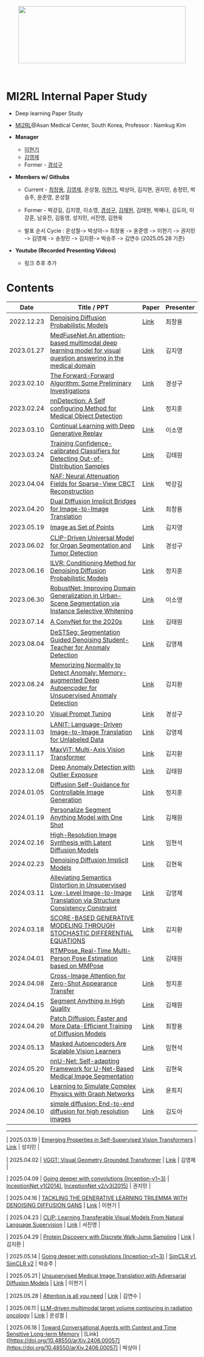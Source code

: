 <p align="center"><img src='./imgs/MI2RL_logo.png' width="440" height="150"></p>

<br>

# MI2RL Internal Paper Study

* Deep learning Paper Study
* [MI2RL](https://www.mi2rl.co/)@Asan Medical Center, South Korea, Professor :  Namkug Kim

* **Manager**
  * [이현기](https://github.com/hyunki0523)
  * [김영제](https://github.com/provbs)
  * Former - [경성구](https://github.com/babbu3682)

* **Members w/ Githubs**
  * Current - [최창용](https://github.com/cychoi97),  [김영제](https://github.com/provbs), 온성철, [이현기](glthub.com/hyunki0523),  박상아, 김지현,  권지민, 송정민, 박승주, 윤준영, 온성철
  * Former - 박강길, 김지영, 이소영, [경성구](https://github.com/babbu3682), [김채원](https://github.com/cwkim0120), 김태원, 박혜나, 김도아, 이강훈, 남유진, 김동영, 성지민, 서진영, 김현욱
 
  * 발표 순서 Cycle :  온성철->  박상아->  최창용 -> 윤준영 -> 이현기 -> 권지민 -> 김영제 -> 송정민 -> 김지환-> 박승주 -> 김연수 (2025.05.28 기준)

* **Youtube (Recorded Presenting Videos)**
  * 링크 추후 추가


# Contents

| Date       | Title / PPT                                                              | Paper   | Presenter    |
| ---------- | ------------------------------------------------------------------ | ------- | ------------ |
| 2022.12.23 | [Denoising Diffusion Probabilistic Models](https://github.com/babbu3682/Internal_Paper_Study/blob/master/pdf/DDPM.pdf) | [Link](https://arxiv.org/abs/2006.11239) | 최창용 |
| 2023.01.27 | [MedFuseNet An attention‐based multimodal deep learning model for visual question answering in the medical domain](https://github.com/babbu3682/Internal_Paper_Study/blob/master/pdf/MedFuseNet.pdf) | [Link](https://www.nature.com/articles/s41598-021-98390-1) | 김지영 |
| 2023.02.10 | [The Forward-Forward Algorithm: Some Preliminary Investigations](https://github.com/babbu3682/Internal_Paper_Study/blob/master/pdf/Forward_Forward.pdf) | [Link](https://arxiv.org/abs/2212.13345) | 경성구 |
| 2023.02.24 | [nnDetection: A Self configuring Method for Medical Object Detection](https://github.com/babbu3682/Internal_Paper_Study/blob/master/pdf/nnDetection.pdf) | [Link](https://arxiv.org/abs/2106.00817) | 정지훈 |
| 2023.03.10 | [Continual Learning with Deep Generative Replay](https://github.com/babbu3682/Internal_Paper_Study/blob/master/pdf/Deep%20Generative%20Replay.pdf) | [Link](https://arxiv.org/abs/1705.08690) | 이소영 |
| 2023.03.24 | [Training Confidence-calibrated Classifiers for Detecting Out-of-Distribution Samples](https://github.com/babbu3682/Internal_Paper_Study/blob/master/pdf/TRAINING%20CONFIDENCE-CALIBRATED%20CLASSIFIERS.pdf) | [Link](https://arxiv.org/abs/1711.09325) | 김태원 |
| 2023.04.04 | [NAF: Neural Attenuation Fields for Sparse-View CBCT Reconstruction](https://github.com/babbu3682/MI2RL_Paper_Review/blob/master/pdf/NAF_REVIEW.pdf) | [Link](https://arxiv.org/abs/2209.14540) | 박강길 |
| 2023.04.20 | [Dual Diffusion Implicit Bridges for Image-to-Image Translation](https://github.com/babbu3682/Internal_Paper_Study/blob/master/pdf/DDIB.pdf) | [Link](https://arxiv.org/abs/2203.08382) | 최창용 |
| 2023.05.19 | [Image as Set of Points](https://github.com/provbs/MI2RL_Internal_Paper_Study/blob/main/pdf/Image%20as%20Set%20of%20Points_paper_review.pdf) | [Link](https://arxiv.org/abs/2303.01494) | 김지영 |
| 2023.06.02 | [CLIP-Driven Universal Model for Organ Segmentation and Tumor Detection](https://github.com/provbs/MI2RL_Internal_Paper_Study/blob/main/pdf/CLIP-Driven-Universal_Model.pdf) | [Link](https://arxiv.org/abs/2301.00785) | 경성구 |
| 2023.06.16 | [ILVR: Conditioning Method for Denoising Diffusion Probabilistic Models](https://github.com/provbs/MI2RL_Internal_Paper_Study/blob/main/pdf/ILVR_Conditioning%20Method%20for%20Denoising%20Diffusion%20Probabilistic%20Models.pdf) | [Link](https://arxiv.org/abs/2108.02938) | 정지훈 |
| 2023.06.30 | [RobustNet: Improving Domain Generalization in Urban-Scene Segmentation via Instance Selective Whitening](https://github.com/provbs/MI2RL_Internal_Paper_Study/blob/main/pdf/RobustNet.pdf) | [Link](https://arxiv.org/pdf/2103.15597.pdf) | 이소영 |
| 2023.07.14 | [A ConvNet for the 2020s](https://github.com/provbs/MI2RL_Internal_Paper_Study/blob/main/pdf/A%20ConvNet%20for%20the%202020s.pdf) | [Link](https://openaccess.thecvf.com/content/CVPR2022/papers/Liu_A_ConvNet_for_the_2020s_CVPR_2022_paper.pdf) | 김태원 |
| 2023.08.04 | [DeSTSeg: Segmentation Guided Denoising Student-Teacher for Anomaly Detection](https://github.com/provbs/MI2RL_Internal_Paper_Study/blob/main/pdf/DeSTSeg_kyj.pdf) | [Link](https://arxiv.org/pdf/2211.11317.pdf) | 김영제 |
| 2023.08.24 | [Memorizing Normality to Detect Anomaly: Memory-augmented Deep Autoencoder for Unsupervised Anomaly Detection](https://github.com/provbs/MI2RL_Internal_Paper_Study/blob/main/pdf/mem-ae.pdf) | [Link](https://openaccess.thecvf.com/content_ICCV_2019/papers/Gong_Memorizing_Normality_to_Detect_Anomaly_Memory-Augmented_Deep_Autoencoder_for_Unsupervised_ICCV_2019_paper.pdf) | 김지환 | 
| 2023.10.20 | [Visual Prompt Tuning](https://github.com/provbs/mini-MI2RL_internal_paper_study/blob/main/pdf/VPT_kyungSunggu.pdf) | [Link](https://github.com/KMnP/vpt) | 경성구 | 
| 2023.11.03 | [LANIT: Language-Driven Image-to-Image Translation for Unlabeled Data](https://github.com/provbs/MI2RL_Internal_Paper_Study/blob/main/pdf/LANIT_youngjae.pdf) | [Link](https://arxiv.org/pdf/2208.14889.pdf) | 김영제 |
| 2023.11.17 | [MaxViT: Multi-Axis Vision Transformer](https://github.com/provbs/MI2RL_Internal_Paper_Study/blob/main/pdf/%EA%B3%B5%ED%95%A9%EB%94%A5%EB%9F%AC%EB%8B%9D-%EA%B9%80%EC%A7%80%ED%99%98-MaxVIT.pdf) | [Link](https://arxiv.org/abs/2204.01697) | 김지환 | 
| 2023.12.08 | [Deep Anomaly Detection with Outlier Exposure](https://github.com/provbs/MI2RL_Internal_Paper_Study/blob/main/pdf/DEEP%20ANOMALY%20DETECTION%20WITH%20OUTLIER%20EXPOSURE_2023_12_08.pdf) | [Link](https://arxiv.org/abs/1812.04606) | 김태원 | 
| 2024.01.05 | [Diffusion Self-Guidance for Controllable Image Generation]() | [Link](https://arxiv.org/abs/2306.00986) | 정지훈 |
| 2024.01.19 | [Personalize Segment Anything Model with One Shot](https://github.com/provbs/MI2RL_Internal_Paper_Study/blob/main/pdf/PerSAM%EB%85%BC%EB%AC%B8%EB%A6%AC%EB%B7%B0_%EA%B9%80%EC%B1%84%EC%9B%90%20(1).pdf) | [Link](https://arxiv.org/abs/2305.03048) | 김채원 | 
| 2024.02.16 | [High-Resolution Image Synthesis with Latent Diffusion Models](https://github.com/provbs/MI2RL_Internal_Paper_Study/blob/main/pdf/High-Resolution%20Image%20Synthesis%20with%20Latent%20Diffusion%20Models_%EC%9E%84%ED%98%84%EC%84%9D.pdf) | [Link](https://arxiv.org/abs/2112.10752) | 임현석 | 
| 2024.02.23 | [Denoising Diffusion Implicit Models](https://github.com/provbs/MI2RL_Internal_Paper_Study/blob/main/pdf/Denoising%20Diffusion%20Implicit%20Models_%EA%B9%80%ED%98%84%EC%9A%B1_240223.pdf) | [Link](https://arxiv.org/abs/2010.02502) | 김현욱 | 
| 2024.03.11 | [Alleviating Semantics Distortion in Unsupervised Low-Level Image-to-Image Translation via Structure Consistency Constraint](https://github.com/provbs/MI2RL_Internal_Paper_Study/blob/main/pdf/240311_kyj_scc.pdf) | [Link](https://openaccess.thecvf.com/content/CVPR2022/papers/Guo_Alleviating_Semantics_Distortion_in_Unsupervised_Low-Level_Image-to-Image_Translation_via_Structure_CVPR_2022_paper.pdf) | 김영제 | 
| 2024.03.18 | [SCORE-BASED GENERATIVE MODELING THROUGH STOCHASTIC DIFFERENTIAL EQUATIONS](https://github.com/provbs/MI2RL_Internal_Paper_Study/blob/main/pdf/%EA%B9%80%EC%A7%80%ED%99%98-ScoreSDE.pptx) | [Link](https://arxiv.org/pdf/2011.13456.pdf) | 김지환 |
| 2024.04.01 | [RTMPose_Real-Time Multi-Person Pose Estimation based on MMPose](https://github.com/provbs/MI2RL_Internal_Paper_Study/blob/main/pdf/%EA%B9%80%ED%83%9C%EC%9B%90RTMPose_Real-Time%20Multi-Person%20Pose%20Estimation%20based%20on%20MMPose.pptx) | [Link](https://arxiv.org/abs/2303.07399) | 김태원 |
| 2024.04.08 | [Cross-Image Attention for Zero-Shot Appearance Transfer]() | [Link](https://arxiv.org/abs/2311.03335) | 정지훈 |
| 2024.04.15 | [Segment Anything in High Quality]() | [Link](https://arxiv.org/abs/2306.01567) | 김채원 |
| 2024.04.29 | [Patch Diffusion: Faster and More Data-Efficient Training of Diffusion Models](https://github.com/provbs/MI2RL_Internal_Paper_Study/blob/main/pdf/%EC%B5%9C%EC%B0%BD%EC%9A%A9Patch_Diffusion.pptx) | [Link](https://arxiv.org/pdf/2304.12526) | 최창용 |
| 2024.05.13 | [Masked Autoencoders Are Scalable Vision Learners](https://github.com/provbs/MI2RL_Internal_Paper_Study/blob/main/pdf/%EC%9E%84%ED%98%84%EC%84%9D%20Masked%20Autoencoder.pdf) | [Link](https://arxiv.org/abs/2111.06377) | 임현석 |
| 2024.05.20 | [nnU-Net: Self-adapting Framework for U-Net-Based Medical Image Segmentation](https://github.com/provbs/MI2RL_Internal_Paper_Study/blob/main/pdf/paper_review_nnU-Net_240527_Hyunwook%20Kim.pdf) | [Link](https://arxiv.org/abs/1809.10486) | 김현욱 |
| 2024.06.10 | [Learning to Simulate Complex Physics with Graph Networks](https://github.com/provbs/MI2RL_Internal_Paper_Study/blob/main/pdf/%EC%9C%A4%ED%9D%AC%EC%A7%80Simulate%20Physi.pptx.pdf) | [Link](https://arxiv.org/abs/2002.09405) | 윤희지 |
| 2024.06.10 | [simple diffusion: End-to-end diffusion for high resolution images]((https://mirlamc.slack.com/files/U02S8UKJFAA/F078DBM4MN0/simple_diffusion.pdf)) | [Link]([https://arxiv.org/abs/2002.09405](https://arxiv.org/pdf/2301.11093)) | 김도아 |

* * *

| 2025.03.19 | [Emerging Properties in Self-Supervised Vision Transformers](https://github.com/hyunki0523/MI2RL_Internal_Paper_Study/blob/main/pdf/DINO_%EC%B5%9C%EC%A2%85.pdf) | [Link]([https://arxiv.org/abs/2002.09405](https://arxiv.org/pdf/2301.11093)) | 성지민 |

| 2025.04.02 | [VGGT: Visual Geometry Grounded Transformer](https://github.com/hyunki0523/MI2RL_Internal_Paper_Study/blob/main/ppt/VGGT_250402_%EA%B9%80%EC%98%81%EC%A0%9C_%EB%82%B4%EB%B6%80%EB%85%BC%EB%AC%B8%20(1).pptx) | [Link]([https://arxiv.org/abs/2002.09405]([https://arxiv.org/abs/2002.09405])) | 김영제 |

| 2025.04.09 | [Going deeper with convolutions (Inception-v1~3)](https://github.com/hyunki0523/MI2RL_Internal_Paper_Study/blob/main/ppt/InceptionNet(2025.04.09).pptx) | [InceptionNet v1(2014)](https://arxiv.org/abs/1409.4842), [InceptionNet v2/v3(2015)](https://arxiv.org/abs/1512.00567) | 권지민 |


| 2025.04.16 | [TACKLING THE GENERATIVE LEARNING TRILEMMA WITH DENOISING DIFFUSION GANS](https://github.com/hyunki0523/MI2RL_Internal_Paper_Study/blob/main/ppt/TACKLING%20THE%20GENERATIVE%20LEARNING%20TRILEMMA%20WITH%20DENOISING%20DIFFUSION%20GANS.pptx) | [Link]([https://arxiv.org/pdf/2112.07804](https://arxiv.org/pdf/2112.07804)) | 이현기 |

| 2025.04.23 | [CLIP: Learning Transferable Visual Models From Natural Language Supervision](https://github.com/hyunki0523/MI2RL_Internal_Paper_Study/blob/main/ppt/CLIP.pptx) | [Link]([https://arxiv.org/pdf/2103.00020](https://arxiv.org/pdf/2103.00020)) | 서진영 |

| 2025.04.29 | [Protein Discovery with Discrete Walk-Jump Sampling](https://github.com/hyunki0523/MI2RL_Internal_Paper_Study/blob/main/pdf/%5BICLR%202024%5D%20Protein%20Discovery%20With%20Discrete%20Walk-Jump%20Sampling%20(Outstanding%20Papers).pdf) | [Link]([https://arxiv.org/abs/2306.12360](https://arxiv.org/abs/2306.12360)) | 김지환 |

| 2025.05.14 |  [Going deeper with convolutions (Inception-v1~3)](https://github.com/hyunki0523/MI2RL_Internal_Paper_Study/blob/main/ppt/SIMCLR.pdf) | [SimCLR v1](https://arxiv.org/pdf/2002.05709), [SimCLR v2](https://arxiv.org/pdf/2006.10029) | 박승주 |

| 2025.05.21 | [Unsupervised Medical Image Translation with Adversarial Diffusion Models](https://github.com/hyunki0523/MI2RL_Internal_Paper_Study/blob/main/ppt/UNSPERVISED%20MEDICAL%20IMAGE%20TRANSLATION%20WITH%20ADVERSARIAL%20DIFFUSION%20MODELS%20(2).pptx) | [Link]([https://arxiv.org/abs/2207.08208](https://arxiv.org/abs/2207.08208))  | 이현기 |


| 2025.05.28 | [Attention is all you need](https://github.com/hyunki0523/MI2RL_Internal_Paper_Study/blob/main/pdf/Transformer_250528.pdf
) | [Link]([https://arxiv.org/abs/1706.03762](https://arxiv.org/abs/1706.03762))  | 김연수 |

| 2025.06.11 | [LLM-driven multimodal target volume contouring in radiation oncology](https://github.com/hyunki0523/MI2RL_Internal_Paper_Study/blob/main/ppt/LLMSeg_250611_SC.pptx
) | [Link]([https://arxiv.org/abs/2311.01908](https://arxiv.org/abs/2311.01908)) | 온성철 |

| 2025.06.18 | [Toward Conversational Agents with Context and Time Sensitive Long-term Memory](https://github.com/hyunki0523/MI2RL_Internal_Paper_Study/blob/main/pdf/ConversationalAI_0618.pdf) | [Link]([https://doi.org/10.48550/arXiv.2406.00057](https://doi.org/10.48550/arXiv.2406.00057) | 박상아 |

